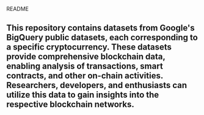 README

## This repository contains datasets from Google's BigQuery public datasets, each corresponding to a specific cryptocurrency. These datasets provide comprehensive blockchain data, enabling analysis of transactions, smart contracts, and other on-chain activities. Researchers, developers, and enthusiasts can utilize this data to gain insights into the respective blockchain networks.
